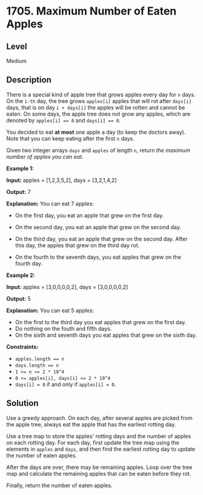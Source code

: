 # 1705. Maximum Number of Eaten Apples
## Level
Medium

## Description
There is a special kind of apple tree that grows apples every day for `n` days. On the `i-th` day, the tree grows `apples[i]` apples that will rot after `days[i]` days, that is on day `i + days[i]` the apples will be rotten and cannot be eaten. On some days, the apple tree does not grow any apples, which are denoted by `apples[i] == 0` and `days[i] == 0`.

You decided to eat **at most** one apple a day (to keep the doctors away). Note that you can keep eating after the first `n` days.

Given two integer arrays `days` and `apples` of length `n`, return *the maximum number of apples you can eat*.

**Example 1:**

**Input:** apples = [1,2,3,5,2], days = [3,2,1,4,2]

**Output:** 7

**Explanation:** You can eat 7 apples:

- On the first day, you eat an apple that grew on the first day.

- On the second day, you eat an apple that grew on the second day.

- On the third day, you eat an apple that grew on the second day. After this day, the apples that grew on the third day rot.

- On the fourth to the seventh days, you eat apples that grew on the fourth day.

**Example 2:**

**Input:** apples = [3,0,0,0,0,2], days = [3,0,0,0,0,2]

**Output:** 5

**Explanation:** You can eat 5 apples:
- On the first to the third day you eat apples that grew on the first day.
- Do nothing on the fouth and fifth days.
- On the sixth and seventh days you eat apples that grew on the sixth day.

**Constraints:**

* `apples.length == n`
* `days.length == n`
* `1 <= n <= 2 * 10^4`
* `0 <= apples[i], days[i] <= 2 * 10^4`
* `days[i] = 0` if and only if `apples[i] = 0`.

## Solution
Use a greedy approach. On each day, after several apples are picked from the apple tree, always eat the apple that has the earliest rotting day.

Use a tree map to store the apples' rotting days and the number of apples on each rotting day. For each day, first update the tree map using the elements in `apples` and `days`, and then find the earliest rotting day to update the number of eaten apples.

After the days are over, there may be remaining apples. Loop over the tree map and calculate the remaining apples that can be eaten before they rot.

Finally, return the number of eaten apples.
